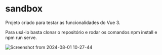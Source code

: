 # sandbox

Projeto criado para testar as funcionalidades do Vue 3.

Para usá-lo basta clonar o repositório e rodar os comandos npm install e npm run serve.

![Screenshot from 2024-08-01 10-27-44](https://github.com/user-attachments/assets/ef2d03d5-a990-48ae-bbd7-3f7b20277967)
